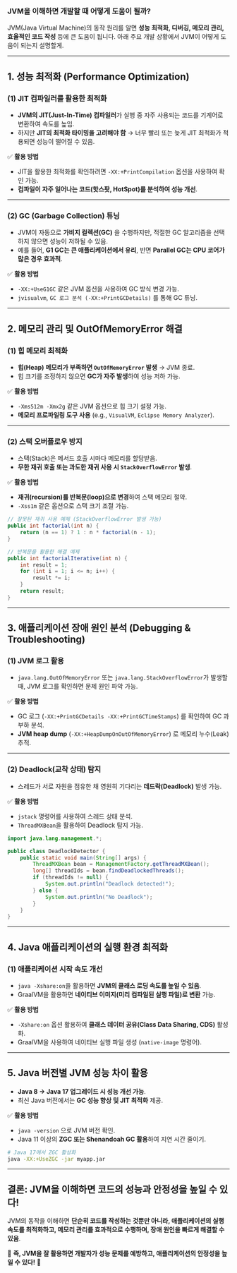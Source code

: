 ### **JVM을 이해하면 개발할 때 어떻게 도움이 될까?**  

JVM(Java Virtual Machine)의 동작 원리를 알면 **성능 최적화, 디버깅, 메모리 관리, 효율적인 코드 작성** 등에 큰 도움이 됩니다. 아래 주요 개발 상황에서 JVM이 어떻게 도움이 되는지 설명할게.

---

## **1. 성능 최적화 (Performance Optimization)**
### **(1) JIT 컴파일러를 활용한 최적화**
- **JVM의 JIT(Just-In-Time) 컴파일러**가 실행 중 자주 사용되는 코드를 기계어로 변환하여 속도를 높임.
- 하지만 **JIT의 최적화 타이밍을 고려해야 함** → 너무 빨리 또는 늦게 JIT 최적화가 적용되면 성능이 떨어질 수 있음.

✅ **활용 방법**
- JIT을 활용한 최적화를 확인하려면 `-XX:+PrintCompilation` 옵션을 사용하여 확인 가능.
- **컴파일이 자주 일어나는 코드(핫스팟, HotSpot)를 분석하여 성능 개선**.

---

### **(2) GC (Garbage Collection) 튜닝**
- JVM이 자동으로 **가비지 컬렉션(GC)** 을 수행하지만, 적절한 GC 알고리즘을 선택하지 않으면 성능이 저하될 수 있음.
- 예를 들어, **G1 GC는 큰 애플리케이션에서 유리**, 반면 **Parallel GC는 CPU 코어가 많은 경우 효과적**.

✅ **활용 방법**
- `-XX:+UseG1GC` 같은 JVM 옵션을 사용하여 GC 방식 변경 가능.
- `jvisualvm`, `GC 로그 분석 (-XX:+PrintGCDetails)` 를 통해 GC 튜닝.

---

## **2. 메모리 관리 및 OutOfMemoryError 해결**
### **(1) 힙 메모리 최적화**
- **힙(Heap) 메모리가 부족하면 `OutOfMemoryError` 발생** → JVM 종료.
- 힙 크기를 조정하지 않으면 **GC가 자주 발생**하여 성능 저하 가능.

✅ **활용 방법**
- `-Xms512m -Xmx2g` 같은 JVM 옵션으로 힙 크기 설정 가능.
- **메모리 프로파일링 도구 사용** (e.g., `VisualVM`, `Eclipse Memory Analyzer`).

---

### **(2) 스택 오버플로우 방지**
- 스택(Stack)은 메서드 호출 시마다 메모리를 할당받음.
- **무한 재귀 호출 또는 과도한 재귀 사용 시 `StackOverflowError` 발생**.

✅ **활용 방법**
- **재귀(recursion)를 반복문(loop)으로 변경**하여 스택 메모리 절약.
- `-Xss1m` 같은 옵션으로 스택 크기 조절 가능.

```java
// 잘못된 재귀 사용 예제 (StackOverflowError 발생 가능)
public int factorial(int n) {
    return (n == 1) ? 1 : n * factorial(n - 1);
}
```

```java
// 반복문을 활용한 해결 예제
public int factorialIterative(int n) {
    int result = 1;
    for (int i = 1; i <= n; i++) {
        result *= i;
    }
    return result;
}
```

---

## **3. 애플리케이션 장애 원인 분석 (Debugging & Troubleshooting)**
### **(1) JVM 로그 활용**
- `java.lang.OutOfMemoryError` 또는 `java.lang.StackOverflowError`가 발생할 때, JVM 로그를 확인하면 문제 원인 파악 가능.

✅ **활용 방법**
- GC 로그 (`-XX:+PrintGCDetails -XX:+PrintGCTimeStamps`) 를 확인하여 GC 과부하 분석.
- **JVM heap dump** (`-XX:+HeapDumpOnOutOfMemoryError`) 로 메모리 누수(Leak) 추적.

---

### **(2) Deadlock(교착 상태) 탐지**
- 스레드가 서로 자원을 점유한 채 영원히 기다리는 **데드락(Deadlock)** 발생 가능.

✅ **활용 방법**
- `jstack` 명령어를 사용하여 스레드 상태 분석.
- `ThreadMXBean`을 활용하여 Deadlock 탐지 가능.

```java
import java.lang.management.*;

public class DeadlockDetector {
    public static void main(String[] args) {
        ThreadMXBean bean = ManagementFactory.getThreadMXBean();
        long[] threadIds = bean.findDeadlockedThreads();
        if (threadIds != null) {
            System.out.println("Deadlock detected!");
        } else {
            System.out.println("No Deadlock");
        }
    }
}
```

---

## **4. Java 애플리케이션의 실행 환경 최적화**
### **(1) 애플리케이션 시작 속도 개선**
- `java -Xshare:on`을 활용하면 **JVM의 클래스 로딩 속도를 높일 수 있음**.
- GraalVM을 활용하면 **네이티브 이미지(미리 컴파일된 실행 파일)로 변환** 가능.

✅ **활용 방법**
- `-Xshare:on` 옵션 활용하여 **클래스 데이터 공유(Class Data Sharing, CDS)** 활성화.
- GraalVM을 사용하여 네이티브 실행 파일 생성 (`native-image` 명령어).

---

## **5. Java 버전별 JVM 성능 차이 활용**
- **Java 8 → Java 17 업그레이드 시 성능 개선 가능**.
- 최신 Java 버전에서는 **GC 성능 향상 및 JIT 최적화** 제공.

✅ **활용 방법**
- `java -version` 으로 JVM 버전 확인.
- Java 11 이상의 **ZGC 또는 Shenandoah GC 활용**하여 지연 시간 줄이기.

```bash
# Java 17에서 ZGC 활성화
java -XX:+UseZGC -jar myapp.jar
```

---

## **결론: JVM을 이해하면 코드의 성능과 안정성을 높일 수 있다!**
JVM의 동작을 이해하면 **단순히 코드를 작성하는 것뿐만 아니라, 애플리케이션의 실행 속도를 최적화하고, 메모리 관리를 효과적으로 수행하며, 장애 원인을 빠르게 해결할 수 있음**.

🚀 **즉, JVM을 잘 활용하면 개발자가 성능 문제를 예방하고, 애플리케이션의 안정성을 높일 수 있다!** 🚀
